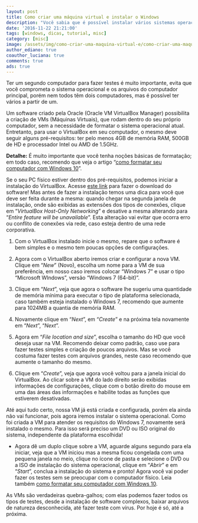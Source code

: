 ```yaml
---
layout: post
title: Como criar uma máquina virtual e instalar o Windows
description: "Você sabia que é possível instalar vários sistemas operacionais virtuais e ainda ter vários ambientes de teste com um único computador físico? Bom, se você não sabia este artigo traz o passo-a-passo completo de como você pode fazer isso."
date: '2016-11-22 21:21:00'
tags: [windows, dicas, tutorial, misc]
category: [misc]
image: /assets/img/como-criar-uma-maquina-virtual-e/como-criar-uma-maquina-virtual-e.jpg
author_ediano: true
coauthor_luciana: true
comments: true
ads: true
---
```


Ter um segundo computador para fazer testes é muito importante, evita que você comprometa o sistema operacional e os arquivos do computador principal, porém nem todos têm dois computadores, mas é possível ter vários a partir de um.

Um software criado pela Oracle (Oracle VM VirtualBox Manager) possibilita a criação de VMs (Máquinas Virtuais), que rodam dentro do seu próprio computador, sem a necessidade de formatar o sistema operacional atual. Entretanto, para usar o VirtualBox em seu computador, o mesmo deve seguir alguns pré-requisitos: ter pelo menos 4GB de memória RAM, 500GB de HD e processador Intel ou AMD de 1.5GHz.

**Detalhe:** É muito importante que você tenha noções básicas de formatação; em todo caso, recomendo que veja o artigo “<a href="http://www.insideblock.com/post/como-formatar-seu-computador-com.html" target="_blank">como formatar seu computador com Windows 10</a>”.

Se o seu PC físico estiver dentro dos pré-requisitos, podemos iniciar a instalação do VirtualBox. Acesse <a href="https://www.virtualbox.org/wiki/Downloads" target="_blank" rel="nofollow">este link</a> para fazer o download do software! Mas antes de fazer a instalação temos uma dica para você que deve ser feita durante a mesma: quando chegar na segunda janela de instalação, onde são exibidas as extensões dos tipos de conexões, clique em “*VirtualBox Host-Only Networking*” e desative a mesma alterando para “*Entire feature will be unavailable*”. Esta alteração vai evitar que ocorra erro ou conflito de conexões via rede, caso esteja dentro de uma rede corporativa.

1. Com o VirtualBox instalado inicie o mesmo, repare que o software é bem simples e o mesmo tem poucas opções de configurações.

2. Agora com o VirtualBox aberto iremos criar e configurar a nova VM. Clique em “*New*” (Novo), escolha um nome para a VM de sua preferência, em nosso caso iremos colocar “Windows 7” e usar o tipo “Microsoft WIndows”, versão “Windows 7 (64-bit)”.

3. Clique em “*Next*”, veja que agora o software lhe sugeriu uma quantidade de memória mínima para executar o tipo de plataforma selecionada, caso também esteja instalado o Windows 7, recomendo que aumente para 1024MB a quantia de memória RAM.

4. Novamente clique em “*Next*”, em “*Create*” e na próxima tela novamente em “*Next*”, “*Next*”.

5. Agora em “*File location and size*”, escolha o tamanho do HD que você deseja usar na VM. Recomendo deixar como padrão, caso use para fazer testes simples e criação de poucos arquivos. Mas se você costuma fazer testes com arquivos grandes, neste caso recomendo que aumente o tamanho do mesmo.

6. Clique em “*Create*”, veja que agora você voltou para a janela inicial do VirtualBox. Ao clicar sobre a VM do lado direito serão exibidas informações de configurações, clique com o botão direito do mouse em uma das áreas das informações e habilite todas as funções que estiverem desativadas.

Até aqui tudo certo, nossa VM já está criada e configurada, porém ela ainda não vai funcionar, pois agora iremos instalar o sistema operacional. Como foi criada a VM para atender os requisitos do Windows 7, novamente será instalado o mesmo. Para isso será preciso um DVD ou ISO original do sistema, independente da plataforma escolhida!

* Agora dê um duplo clique sobre a VM, aguarde alguns segundo para ela iniciar, veja que a VM iniciou mas a mesma ficou congelada com uma pequena janela no meio, clique no ícone de pasta e selecione o DVD ou a ISO de instalação do sistema operacional, clique em “*Abrir*” e em “*Start*”, conclua a instalação do sistema e pronto! Agora você vai poder fazer os testes sem se preocupar com o computador físico. Leia também <a href="http://www.insideblock.com/post/como-formatar-seu-computador-com.html" target="_blank">como formatar seu computador com Windows 10</a>.

As VMs são verdadeiras quebra-galhos; com elas podemos fazer todos os tipos de testes, desde a instalação de software complexos, baixar arquivos de natureza desconhecida, até fazer teste com vírus. Por hoje é só, até a próxima.